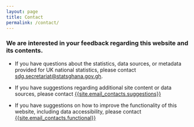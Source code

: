 ```yaml
---
layout: page
title: Contact
permalink: /contact/
---
```

### We are interested in your feedback regarding this website and its contents.


- If you have questions about the statistics, data sources, or metadata provided for UK national statistics, please contact <a href="mailto:{{site.email_contacts.questions}}">sdg.secretariat@statsghana.gov.gh</a>.

- If you have suggestions regarding additional site content or data sources, please contact [{{site.email_contacts.suggestions}}](mailto:{{site.email_contacts.suggestions}})  

- If you have suggestions on how to improve the functionality of this website, including data accessibility, please contact [{{site.email_contacts.functional}}](mailto:{{site.email_contacts.functional}}) 


